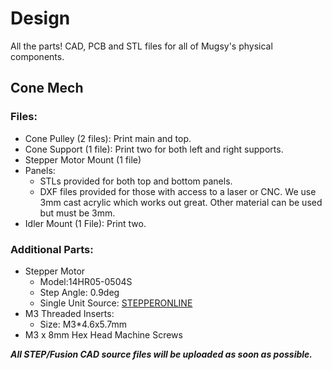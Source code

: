 # Design
All the parts! CAD, PCB and STL files for all of Mugsy's physical components. 

## Cone Mech
### Files:
* Cone Pulley (2 files): Print main and top.
* Cone Support (1 file): Print two for both left and right supports.
* Stepper Motor Mount (1 file)
* Panels: 
  * STLs provided for both top and bottom panels.
  * DXF files provided for those with access to a laser or CNC. We use 3mm cast acrylic which works out great. Other material can be used but must be 3mm. 
* Idler Mount (1 File): Print two.

### Additional Parts:
* Stepper Motor
  * Model:14HR05-0504S
  * Step Angle: 0.9deg
  * Single Unit Source: [STEPPERONLINE](https://www.omc-stepperonline.com/round-nema-14-bipolar-0-9deg-7ncm-9-91oz-in-0-5a-8-5v-36x12mm-4-wires-14hr05-0504s)
* M3 Threaded Inserts:
  * Size: M3*4.6x5.7mm
* M3 x 8mm Hex Head Machine Screws

***All STEP/Fusion CAD source files will be uploaded as soon as possible.*** 


